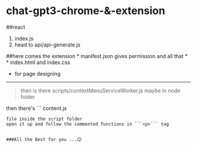 # chat-gpt3-chrome-&-extension

##react 
1. index.js 
2. head to api/api-generate.js

##here comes the extension
*
manifest.json gives permission and all that
*
*
index.html and index.css
* for page designing
---
> then is there scripts/contextMenuServiceWorker.js maybe in node folder

then there's ```
content.js
```
file inside the script folder 
open it up and follow the commented functions in ```<p>``` tag 


###All the Best for you ...😉
